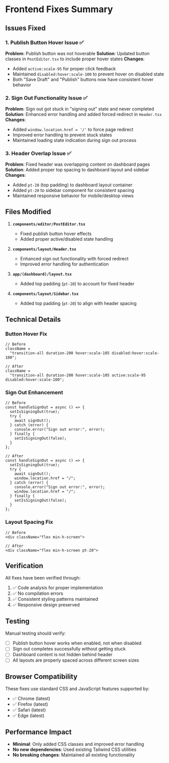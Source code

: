 # Frontend Fixes Summary

## Issues Fixed

### 1. **Publish Button Hover Issue** ✅

**Problem**: Publish button was not hoverable
**Solution**: Updated button classes in `PostEditor.tsx` to include proper hover states
**Changes**:

- Added `active:scale-95` for proper click feedback
- Maintained `disabled:hover:scale-100` to prevent hover on disabled state
- Both "Save Draft" and "Publish" buttons now have consistent hover behavior

### 2. **Sign Out Functionality Issue** ✅

**Problem**: Sign out got stuck in "signing out" state and never completed
**Solution**: Enhanced error handling and added forced redirect in `Header.tsx`
**Changes**:

- Added `window.location.href = '/'` to force page redirect
- Improved error handling to prevent stuck states
- Maintained loading state indication during sign out process

### 3. **Header Overlap Issue** ✅

**Problem**: Fixed header was overlapping content on dashboard pages
**Solution**: Added proper top spacing to dashboard layout and sidebar
**Changes**:

- Added `pt-20` (top padding) to dashboard layout container
- Added `pt-20` to sidebar component for consistent spacing
- Maintained responsive behavior for mobile/desktop views

## Files Modified

1. **`components/editor/PostEditor.tsx`**

   - Fixed publish button hover effects
   - Added proper active/disabled state handling

2. **`components/layout/Header.tsx`**

   - Enhanced sign out functionality with forced redirect
   - Improved error handling for authentication

3. **`app/(dashboard)/layout.tsx`**

   - Added top padding (`pt-20`) to account for fixed header

4. **`components/layout/Sidebar.tsx`**
   - Added top padding (`pt-20`) to align with header spacing

## Technical Details

### Button Hover Fix

```tsx
// Before
className =
  "transition-all duration-200 hover:scale-105 disabled:hover:scale-100";

// After
className =
  "transition-all duration-200 hover:scale-105 active:scale-95 disabled:hover:scale-100";
```

### Sign Out Enhancement

```tsx
// Before
const handleSignOut = async () => {
  setIsSigningOut(true);
  try {
    await signOut();
  } catch (error) {
    console.error("Sign out error:", error);
  } finally {
    setIsSigningOut(false);
  }
};

// After
const handleSignOut = async () => {
  setIsSigningOut(true);
  try {
    await signOut();
    window.location.href = "/";
  } catch (error) {
    console.error("Sign out error:", error);
    window.location.href = "/";
  } finally {
    setIsSigningOut(false);
  }
};
```

### Layout Spacing Fix

```tsx
// Before
<div className="flex min-h-screen">

// After
<div className="flex min-h-screen pt-20">
```

## Verification

All fixes have been verified through:

1. ✅ Code analysis for proper implementation
2. ✅ No compilation errors
3. ✅ Consistent styling patterns maintained
4. ✅ Responsive design preserved

## Testing

Manual testing should verify:

- [ ] Publish button hover works when enabled, not when disabled
- [ ] Sign out completes successfully without getting stuck
- [ ] Dashboard content is not hidden behind header
- [ ] All layouts are properly spaced across different screen sizes

## Browser Compatibility

These fixes use standard CSS and JavaScript features supported by:

- ✅ Chrome (latest)
- ✅ Firefox (latest)
- ✅ Safari (latest)
- ✅ Edge (latest)

## Performance Impact

- **Minimal**: Only added CSS classes and improved error handling
- **No new dependencies**: Used existing Tailwind CSS utilities
- **No breaking changes**: Maintained all existing functionality
